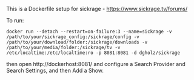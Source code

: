 This is a Dockerfile setup for sickrage - https://www.sickrage.tv/forums/

To run:

```
docker run --detach --restart=on-failure:3 --name=sickrage -v /path/to/your/sickrage_config:/sickrage/config -v /path/to/your/download/folder:/sickrage/downloads -v /path/to/your/media/folder:/sickrage/tv -v /etc/localtime:/etc/localtime:ro -p 8081:8081 -d dgholz/sickrage
```

then open http://dockerhost:8081/ and configure a Search Provider and Search Settings, and then Add a Show.
